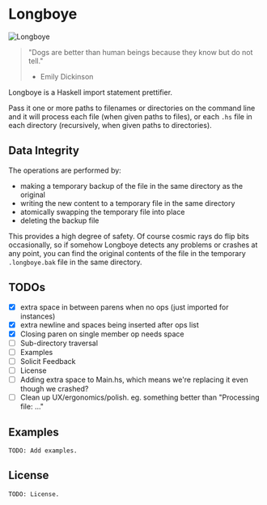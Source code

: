 # Longboye

![Longboye](https://github.com/lgastako/longboye/blob/master/longboye.jpg?raw=true "Longboye")

> "Dogs are better than human beings because they know but do not tell."
> - Emily Dickinson

Longboye is a Haskell import statement prettifier.

Pass it one or more paths to filenames or directories on the command line and
it will process each file (when given paths to files), or each `.hs` file in
each directory (recursively, when given paths to directories).

## Data Integrity

The operations are performed by:

- making a temporary backup of the file in the same directory as the original
- writing the new content to a temporary file in the same directory
- atomically swapping the temporary file into place
- deleting the backup file

This provides a high degree of safety.  Of course cosmic rays do flip bits
occasionally, so if somehow Longboye detects any problems or crashes at any
point, you can find the original contents of the file in the temporary
`.longboye.bak` file in the same directory.

## TODOs

- [X] extra space in between parens when no ops (just imported for instances)
- [X] extra newline and spaces being inserted after ops list
- [X] Closing paren on single member op needs space
- [ ] Sub-directory traversal
- [ ] Examples
- [ ] Solicit Feedback
- [ ] License
- [ ] Adding extra space to Main.hs, which means we're replacing it even though we
      crashed?
- [ ] Clean up UX/ergonomics/polish.  eg. something better than "Processing file: ..."

## Examples

    TODO: Add examples.

## License

    TODO: License.
